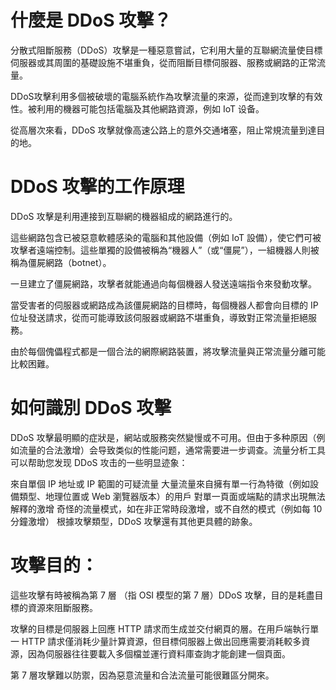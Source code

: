 # 什麼是 DDoS 攻擊？
分散式阻斷服務（DDoS）攻擊是一種惡意嘗試，它利用大量的互聯網流量使目標伺服器或其周圍的基礎設施不堪重負，從而阻斷目標伺服器、服務或網路的正常流量。

DDoS攻擊利用多個被破壞的電腦系統作為攻擊流量的來源，從而達到攻擊的有效性。被利用的機器可能包括電腦及其他網路資源，例如 IoT 设备。

從高層次來看，DDoS 攻擊就像高速公路上的意外交通堵塞，阻止常規流量到達目的地。

# DDoS 攻擊的工作原理
DDoS 攻擊是利用連接到互聯網的機器組成的網路進行的。

這些網路包含已被惡意軟體感染的電腦和其他設備（例如 IoT 設備），使它們可被攻擊者遠端控制。這些單獨的設備被稱為“機器人”（或“僵屍”），一組機器人則被稱為僵屍網路（botnet）。

一旦建立了僵屍網路，攻擊者就能通過向每個機器人發送遠端指令來發動攻擊。

當受害者的伺服器或網路成為該僵屍網路的目標時，每個機器人都會向目標的 IP 位址發送請求，從而可能導致該伺服器或網路不堪重負，導致對正常流量拒絕服務。

由於每個傀儡程式都是一個合法的網際網路裝置，將攻擊流量與正常流量分離可能比較困難。

# 如何識別 DDoS 攻擊
DDoS 攻擊最明顯的症狀是，網站或服務突然變慢或不可用。但由于多种原因（例如流量的合法激增）会导致类似的性能问题，通常需要进一步调查。流量分析工具可以帮助您发现 DDoS 攻击的一些明显迹象：

來自單個 IP 地址或 IP 範圍的可疑流量
大量流量來自擁有單一行為特徵（例如設備類型、地理位置或 Web 瀏覽器版本）的用戶
對單一頁面或端點的請求出現無法解釋的激增
奇怪的流量模式，如在非正常時段激增，或不自然的模式（例如每 10 分鐘激增）
根據攻擊類型，DDoS 攻擊還有其他更具體的跡象。

# 攻擊目的：
這些攻擊有時被稱為第 7 層 （指 OSI 模型的第 7 層）DDoS 攻擊，目的是耗盡目標的資源來阻斷服務。

攻擊的目標是伺服器上回應 HTTP 請求而生成並交付網頁的層。在用戶端執行單一 HTTP 請求僅消耗少量計算資源，但目標伺服器上做出回應需要消耗較多資源，因為伺服器往往要載入多個檔並運行資料庫查詢才能創建一個頁面。

第 7 層攻擊難以防禦，因為惡意流量和合法流量可能很難區分開來。
